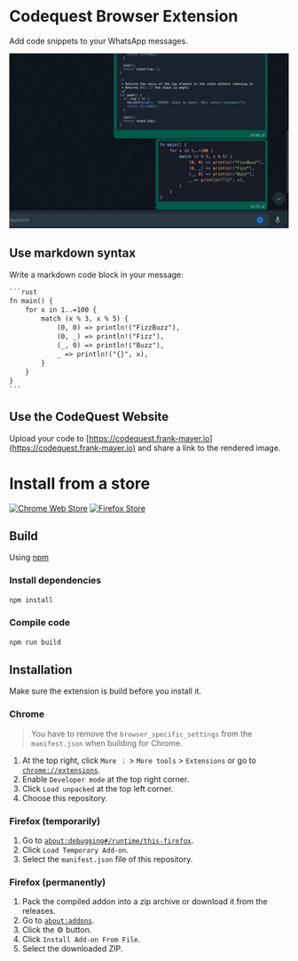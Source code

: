 # Codequest Browser Extension

Add code snippets to your WhatsApp messages.

![Screenshot](https://raw.githubusercontent.com/Frank-Mayer/codequest.ext/main/screenshot.jpg)

## Use markdown syntax

Write a markdown code block in your message:

<pre><code>```rust
fn main() {
    for x in 1..=100 {
        match (x % 3, x % 5) {
            (0, 0) => println!("FizzBuzz"),
            (0, _) => println!("Fizz"),
            (_, 0) => println!("Buzz"),
            _ => println!("{}", x),
        }
    }
}
```</code></pre>

## Use the CodeQuest Website

Upload your code to [https://codequest.frank-mayer.io](https://codequest.frank-mayer.io) and share a link to the rendered image.

# Install from a store

[![Chrome Web Store](https://storage.googleapis.com/web-dev-uploads/image/WlD8wC6g8khYWPJUsQceQkhXSlv1/UV4C4ybeBTsZt43U4xis.png)](https://chrome.google.com/webstore/detail/codequest/fhibkmjnpghekmolkfpbemmhfiokagdj)
[![Firefox Store](https://user-images.githubusercontent.com/585534/107280546-7b9b2a00-6a26-11eb-8f9f-f95932f4bfec.png)](https://addons.mozilla.org/de/firefox/addon/codequest/)

## Build

Using [npm](https://nodejs.org)

### Install dependencies

```bash
npm install
```
### Compile code

```bash
npm run build
```

## Installation

Make sure the extension is build before you install it.

### Chrome

> You have to remove the `browser_specific_settings` from the `manifest.json` when building for Chrome.

1. At the top right, click `More ⋮` > `More tools` > `Extensions` or go to [`chrome://extensions`](chrome://extensions).
2. Enable `Developer mode` at the top right corner.
3. Click `Load unpacked` at the top left corner.
4. Choose this repository.

### Firefox (temporarily)

1. Go to [`about:debugging#/runtime/this-firefox`](about:debugging#/runtime/this-firefox).
2. Click `Load Temporary Add-on`.
3. Select the `manifest.json` file of this repository.

### Firefox (permanently)

1. Pack the compiled addon into a zip archive or download it from the releases.
2. Go to [`about:addons`](about:addons).
3. Click the :gear: button.
4. Click `Install Add-on From File`.
5. Select the downloaded ZIP.
